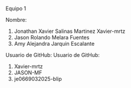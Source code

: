 Equipo 1

Nombre:
1. Jonathan Xavier Salinas Martinez Xavier-mrtz
2. Jason Rolando Melara Fuentes
3. Amy Alejandra Jarquin Escalante

Usuario de GitHub:
 Usuario de GitHub:
1. Xavier-mrtz
2. JASON-MF
3. je0669032025-blip
